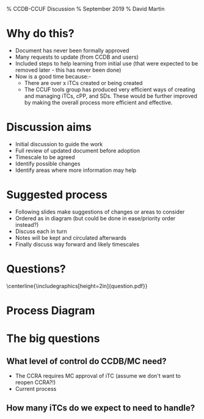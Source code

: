 % CCDB-CCUF Discussion
%  September 2019
% David Martin 



# Why do this?

- Document has never been formally approved
- Many requests to update (from CCDB and users)
- Included steps to help learning from initial use (that were expected to be removed later - this has never been done)
- Now is a good time because:-
  - There are over x iTCs created or being created
  - The CCUF tools group has produced very efficient ways of creating and managing iTCs, cPP, and SDs. These would be further improved by making the overall process more efficient and effective.  

# Discussion aims

- Initial discussion to guide the work
- Full review of updated document before adoption
- Timescale to be agreed
- Identify possible changes 
- Identify areas where more information may help

# Suggested process

- Following slides make suggestions of changes or areas to consider
- Ordered as in diagram (but could be done in ease/priority order instead?)
- Discuss each in turn
- Notes will be kept and circulated afterwards
- Finally discuss way forward and likely timescales



# Questions?

\centerline{\includegraphics[height=2in]{question.pdf}}

# Process Diagram

# The big questions

## What level of control do CCDB/MC need?

- The CCRA requires MC approval of iTC (assume we don't want to reopen CCRA?!)
- Current process 

## How many iTCs do we expect to need to handle?





